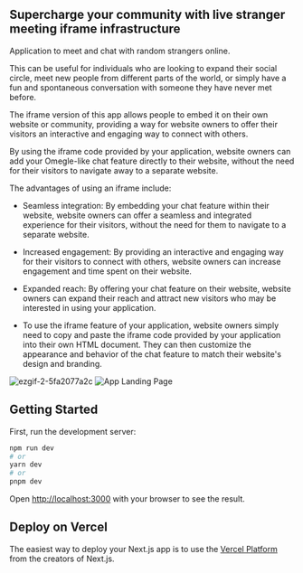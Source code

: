 


## Supercharge your community with live stranger meeting iframe infrastructure
Application to meet and chat with random strangers online.

This can be useful for individuals who are looking to expand their social circle, meet new people from different parts of the world, or simply have a fun and spontaneous conversation with someone they have never met before.

The iframe version of this app allows people to embed it on their own website or community, providing a way for website owners to offer their visitors an interactive and engaging way to connect with others. 

By using the iframe code provided by your application, website owners can add your Omegle-like chat feature directly to their website, without the need for their visitors to navigate away to a separate website.

The advantages of using an iframe include:

- Seamless integration: By embedding your chat feature within their website, website owners can offer a seamless and integrated experience for their visitors, without the need for them to navigate to a separate website.

- Increased engagement: By providing an interactive and engaging way for their visitors to connect with others, website owners can increase engagement and time spent on their website.

- Expanded reach: By offering your chat feature on their website, website owners can expand their reach and attract new visitors who may be interested in using your application.

- To use the iframe feature of your application, website owners simply need to copy and paste the iframe code provided by your application into their own HTML document. They can then customize the appearance and behavior of the chat feature to match their website's design and branding.

![ezgif-2-5fa2077a2c](https://user-images.githubusercontent.com/32412967/236345529-3104e19c-7444-4c3d-bde8-571a3c7c78c9.gif)
![App Landing Page](https://user-images.githubusercontent.com/32412967/236348351-70362849-6b7c-492d-9361-5c7f9aeca4a4.png)




## Getting Started

First, run the development server:

```bash
npm run dev
# or
yarn dev
# or
pnpm dev
```

Open [http://localhost:3000](http://localhost:3000) with your browser to see the result.


## Deploy on Vercel

The easiest way to deploy your Next.js app is to use the [Vercel Platform](https://vercel.com/new?utm_medium=default-template&filter=next.js&utm_source=create-next-app&utm_campaign=create-next-app-readme) from the creators of Next.js.
